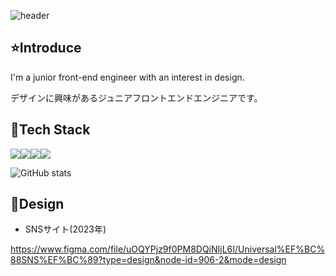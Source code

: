 ![header](https://capsule-render.vercel.app/api?type=waving&color=0:004FF9,100:FFF94C&height=180&section=header&text=Welcome%20to%20my%20GitHub%20&fontSize=60&fontColor=ffffff)

## :star:Introduce
I'm a junior front-end engineer with an interest in design.

デザインに興味があるジュニアフロントエンドエンジニアです。

## 🔨Tech Stack

<img src="https://img.shields.io/badge/html5-E34F26?style=for-the-badge&logo=html5&logoColor=white"/><img src="https://img.shields.io/badge/css-1572B6?style=for-the-badge&logo=css3&logoColor=white"/><img src="https://img.shields.io/badge/javascript-F7DF1E?style=for-the-badge&logo=javascript&logoColor=black"><img src="https://img.shields.io/badge/react.js-61DAFB?style=for-the-badge&logo=react&logoColor=black"/>

![GitHub stats](https://github-readme-stats.vercel.app/api?username=seungheondev&show_icons=true&theme=graywhite)

## 🎨Design
- SNSサイト(2023年)

https://www.figma.com/file/uOQYPjz9f0PM8DQiNIjL6I/Universal%EF%BC%88SNS%EF%BC%89?type=design&node-id=906-2&mode=design

